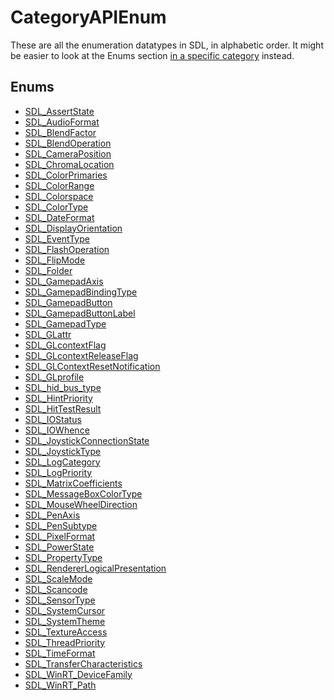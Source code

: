 # CategoryAPIEnum

These are all the enumeration datatypes in SDL, in alphabetic order. It
might be easier to look at the Enums section [in a specific category](APIByCategory) instead.

<!-- END CATEGORY DOCUMENTATION -->

## Enums

<!-- DO NOT HAND-EDIT CATEGORY LISTS, THEY ARE AUTOGENERATED AND WILL BE OVERWRITTEN, BASED ON TAGS IN INDIVIDUAL PAGE FOOTERS. EDIT THOSE INSTEAD. -->
<!-- BEGIN CATEGORY LIST: CategoryAPIEnum -->
- [SDL_AssertState](SDL_AssertState)
- [SDL_AudioFormat](SDL_AudioFormat)
- [SDL_BlendFactor](SDL_BlendFactor)
- [SDL_BlendOperation](SDL_BlendOperation)
- [SDL_CameraPosition](SDL_CameraPosition)
- [SDL_ChromaLocation](SDL_ChromaLocation)
- [SDL_ColorPrimaries](SDL_ColorPrimaries)
- [SDL_ColorRange](SDL_ColorRange)
- [SDL_Colorspace](SDL_Colorspace)
- [SDL_ColorType](SDL_ColorType)
- [SDL_DateFormat](SDL_DateFormat)
- [SDL_DisplayOrientation](SDL_DisplayOrientation)
- [SDL_EventType](SDL_EventType)
- [SDL_FlashOperation](SDL_FlashOperation)
- [SDL_FlipMode](SDL_FlipMode)
- [SDL_Folder](SDL_Folder)
- [SDL_GamepadAxis](SDL_GamepadAxis)
- [SDL_GamepadBindingType](SDL_GamepadBindingType)
- [SDL_GamepadButton](SDL_GamepadButton)
- [SDL_GamepadButtonLabel](SDL_GamepadButtonLabel)
- [SDL_GamepadType](SDL_GamepadType)
- [SDL_GLattr](SDL_GLattr)
- [SDL_GLcontextFlag](SDL_GLcontextFlag)
- [SDL_GLcontextReleaseFlag](SDL_GLcontextReleaseFlag)
- [SDL_GLContextResetNotification](SDL_GLContextResetNotification)
- [SDL_GLprofile](SDL_GLprofile)
- [SDL_hid_bus_type](SDL_hid_bus_type)
- [SDL_HintPriority](SDL_HintPriority)
- [SDL_HitTestResult](SDL_HitTestResult)
- [SDL_IOStatus](SDL_IOStatus)
- [SDL_IOWhence](SDL_IOWhence)
- [SDL_JoystickConnectionState](SDL_JoystickConnectionState)
- [SDL_JoystickType](SDL_JoystickType)
- [SDL_LogCategory](SDL_LogCategory)
- [SDL_LogPriority](SDL_LogPriority)
- [SDL_MatrixCoefficients](SDL_MatrixCoefficients)
- [SDL_MessageBoxColorType](SDL_MessageBoxColorType)
- [SDL_MouseWheelDirection](SDL_MouseWheelDirection)
- [SDL_PenAxis](SDL_PenAxis)
- [SDL_PenSubtype](SDL_PenSubtype)
- [SDL_PixelFormat](SDL_PixelFormat)
- [SDL_PowerState](SDL_PowerState)
- [SDL_PropertyType](SDL_PropertyType)
- [SDL_RendererLogicalPresentation](SDL_RendererLogicalPresentation)
- [SDL_ScaleMode](SDL_ScaleMode)
- [SDL_Scancode](SDL_Scancode)
- [SDL_SensorType](SDL_SensorType)
- [SDL_SystemCursor](SDL_SystemCursor)
- [SDL_SystemTheme](SDL_SystemTheme)
- [SDL_TextureAccess](SDL_TextureAccess)
- [SDL_ThreadPriority](SDL_ThreadPriority)
- [SDL_TimeFormat](SDL_TimeFormat)
- [SDL_TransferCharacteristics](SDL_TransferCharacteristics)
- [SDL_WinRT_DeviceFamily](SDL_WinRT_DeviceFamily)
- [SDL_WinRT_Path](SDL_WinRT_Path)
<!-- END CATEGORY LIST -->

